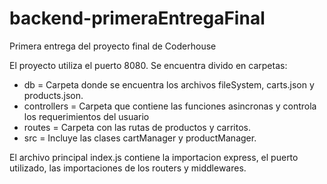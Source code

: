 # backend-primeraEntregaFinal
Primera entrega del proyecto final de Coderhouse

El proyecto utiliza el puerto 8080.
Se encuentra divido en carpetas:
   * db = Carpeta donde se encuentra los archivos fileSystem, carts.json y products.json. 
   * controllers =  Carpeta que contiene las funciones asincronas y controla los requerimientos del usuario
   * routes =  Carpeta con las rutas de productos y carritos.
   * src = Incluye las clases cartManager y productManager.
   
El archivo principal index.js contiene la importacion express, el puerto utilizado, las importaciones de los routers y middlewares.
   

